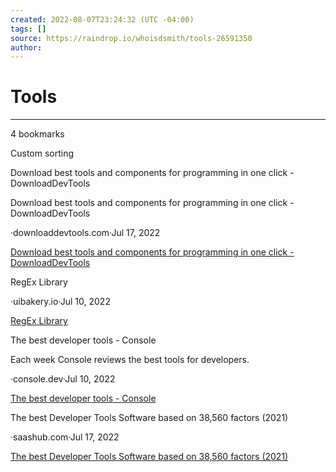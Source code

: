 ```yaml
---
created: 2022-08-07T23:24:32 (UTC -04:00)
tags: []
source: https://raindrop.io/whoisdsmith/tools-26591350
author: 
---
```


# Tools

---
4 bookmarks

Custom sorting

Download best tools and components for programming in one click - DownloadDevTools

Download best tools and components for programming in one click - DownloadDevTools

·downloaddevtools.com·Jul 17, 2022

[Download best tools and components for programming in one click - DownloadDevTools](https://downloaddevtools.com/en)

RegEx Library

·uibakery.io·Jul 10, 2022

[RegEx Library](https://uibakery.io/regex-library?ref=producthunt)

The best developer tools - Console

Each week Console reviews the best tools for developers.

·console.dev·Jul 10, 2022

[The best developer tools - Console](https://console.dev/tools?ref=producthunt)

The best Developer Tools Software based on 38,560 factors (2021)

·saashub.com·Jul 17, 2022

[The best Developer Tools Software based on 38,560 factors (2021)](https://www.saashub.com/best-developer-tools-software)
